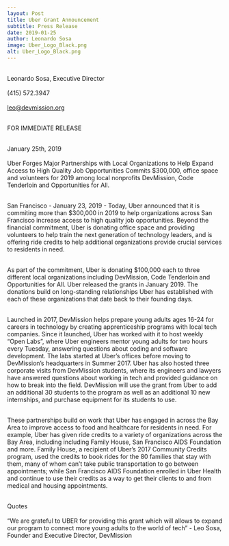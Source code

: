 ```yaml
---
layout: Post
title: Uber Grant Announcement
subtitle: Press Release
date: 2019-01-25
author: Leonardo Sosa
image: Uber_Logo_Black.png
alt: Uber_Logo_Black.png
---
```

<br>Leonardo Sosa, Executive Director<br/>
<br>(415) 572.3947<br/>
<br>leo@devmission.org<br/>

<br>FOR IMMEDIATE RELEASE<br/>

<br>January 25th, 2019<br/>
<br>Uber Forges Major Partnerships with Local Organizations to Help Expand Access to High Quality Job Opportunities
Commits $300,000, office space and volunteers for 2019 among local nonprofits DevMission, Code Tenderloin and Opportunities for All.<br/>

<br>San Francisco - January 23, 2019 - Today, Uber announced that it is commiting more than $300,000 in 2019 to help organizations across San Francisco increase access to high quality job opportunities. Beyond the financial commitment, Uber is donating office space and providing volunteers to help train the next generation of technology leaders, and is offering ride credits to help additional organizations provide crucial services to residents in need.<br/>

<br>As part of the commitment, Uber is donating $100,000 each to three different local organizations including DevMission, Code Tenderloin and Opportunities for All. Uber released the grants in January 2019. The donations build on long-standing relationships Uber has established with each of these organizations that date back to their founding days.<br>

<br>Launched in 2017, DevMission helps prepare young adults ages 16-24 for careers in technology by creating apprenticeship programs with local tech companies. Since it launched, Uber has worked with it to host weekly “Open Labs”, where Uber engineers mentor young adults for two hours every Tuesday, answering questions about coding and software development. The labs started at Uber’s offices before moving to DevMission’s headquarters in Summer 2017. Uber has also hosted three corporate visits from DevMission students, where its engineers and lawyers have answered questions about working in tech and provided guidance on how to break into the field. DevMission will use the grant from Uber to add an additional 30 students to the program as well as an additional 10 new internships, and purchase equipment for its students to use.<br>

<br>These partnerships build on work that Uber has engaged in across the Bay Area to improve access to food and healthcare for residents in need. For example, Uber has given ride credits to a variety of organizations across the Bay Area, including including Family House, San Francisco AIDS Foundation and more. Family House, a recipient of Uber’s 2017 Community Credits program, used the credits to book rides for the 80 families that stay with them, many of whom can’t take public transportation to go between appointments; while San Francisco AIDS Foundation enrolled in Uber Health and continue to use their credits as a way to get their clients to and from medical and housing appointments.<br/>

<br>Quotes<br/>
<br>“We are grateful to UBER for providing this grant which will allows to expand our program to connect more young adults to the world of tech” - Leo Sosa, Founder and Executive Director, DevMission<br/>
